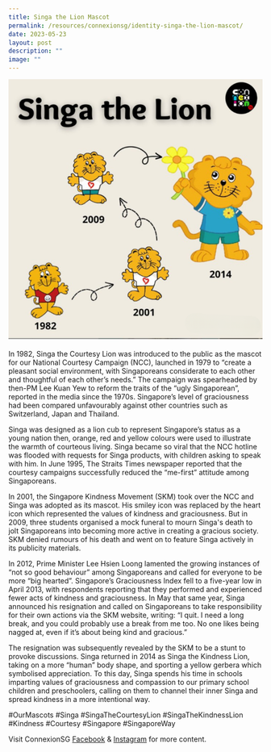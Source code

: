```yaml
---
title: Singa the Lion Mascot
permalink: /resources/connexionsg/identity-singa-the-lion-mascot/
date: 2023-05-23
layout: post
description: ""
image: ""
---
```

![](/images/connexionsg/2023/singathelionourmascots.png)

In 1982, Singa the Courtesy Lion was introduced to the public as the mascot for our National Courtesy Campaign (NCC), launched in 1979 to “create a pleasant social environment, with Singaporeans considerate to each other and thoughtful of each other’s needs.” The campaign was spearheaded by then-PM Lee Kuan Yew to reform the traits of the “ugly Singaporean”, reported in the media since the 1970s. Singapore’s level of graciousness had been compared unfavourably against other countries such as Switzerland, Japan and Thailand.

Singa was designed as a lion cub to represent Singapore’s status as a young nation then, orange, red and yellow colours were used to illustrate the warmth of courteous living. Singa became so viral that the NCC hotline was flooded with requests for Singa products, with children asking to speak with him. In June 1995, The Straits Times newspaper reported that the courtesy campaigns successfully reduced the “me-first” attitude among Singaporeans.

In 2001, the Singapore Kindness Movement (SKM) took over the NCC and Singa was adopted as its mascot. His smiley icon was replaced by the heart icon which represented the values of kindness and graciousness. But in 2009, three students organised a mock funeral to mourn Singa's death to jolt Singaporeans into becoming more active in creating a gracious society. SKM denied rumours of his death and went on to feature Singa actively in its publicity materials.

In 2012, Prime Minister Lee Hsien Loong lamented the growing instances of “not so good behaviour” among Singaporeans and called for everyone to be more “big hearted”. Singapore’s Graciousness Index fell to a five-year low in April 2013, with respondents reporting that they performed and experienced fewer acts of kindness and graciousness. In May that same year, Singa announced his resignation and called on Singaporeans to take responsibility for their own actions via the SKM website, writing: “I quit. I need a long break, and you could probably use a break from me too. No one likes being nagged at, even if it’s about being kind and gracious.”

The resignation was subsequently revealed by the SKM to be a stunt to provoke discussions. Singa returned in 2014 as Singa the Kindness Lion, taking on a more “human” body shape, and sporting a yellow gerbera which symbolised appreciation. To this day, Singa spends his time in schools imparting values of graciousness and compassion to our primary school children and preschoolers, calling on them to channel their inner Singa and spread kindness in a more intentional way.

#OurMascots #Singa #SingaTheCourtesyLion #SingaTheKindnessLion #Kindness #Courtesy #Singapore #SingaporeWay

Visit ConnexionSG [Facebook](https://www.facebook.com/ConnexionSG) & [Instagram](https://www.instagram.com/connexionsg/) for more content.